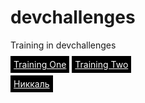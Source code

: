 # devchallenges
Training in devchallenges

<a href="training_one/index.html" style="padding:5px;color:white;background-color:black;">Training One</a>
<a href="training_two/index.html" style="padding:5px;color:white;background-color:black;">Training Two</a>

<a href="nik/index.html" style="padding:5px;color:white;background-color:black;">Никкаль</a>